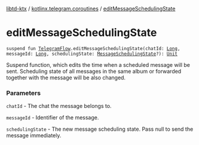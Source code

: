 [libtd-ktx](../index.md) / [kotlinx.telegram.coroutines](index.md) / [editMessageSchedulingState](./edit-message-scheduling-state.md)

# editMessageSchedulingState

`suspend fun `[`TelegramFlow`](../kotlinx.telegram.core/-telegram-flow/index.md)`.editMessageSchedulingState(chatId: `[`Long`](https://kotlinlang.org/api/latest/jvm/stdlib/kotlin/-long/index.html)`, messageId: `[`Long`](https://kotlinlang.org/api/latest/jvm/stdlib/kotlin/-long/index.html)`, schedulingState: `[`MessageSchedulingState`](https://tdlibx.github.io/td/docs/org/drinkless/td/libcore/telegram/TdApi/MessageSchedulingState.html)`?): `[`Unit`](https://kotlinlang.org/api/latest/jvm/stdlib/kotlin/-unit/index.html)

Suspend function, which edits the time when a scheduled message will be sent. Scheduling state of
all messages in the same album or forwarded together with the message will be also changed.

### Parameters

`chatId` - The chat the message belongs to.

`messageId` - Identifier of the message.

`schedulingState` - The new message scheduling state. Pass null to send the message
immediately.